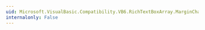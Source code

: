 ```yaml
---
uid: Microsoft.VisualBasic.Compatibility.VB6.RichTextBoxArray.MarginChanged
internalonly: False
---
```

